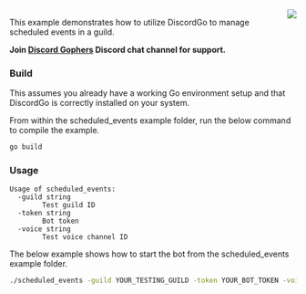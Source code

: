 <img align="right" src="/docs/img/discordgo.svg">

This example demonstrates how to utilize DiscordGo to manage scheduled events
in a guild.

**Join [Discord Gophers](https://discord.gg/0f1SbxBZjYoCtNPP)
Discord chat channel for support.**

### Build

This assumes you already have a working Go environment setup and that
DiscordGo is correctly installed on your system.

From within the scheduled_events example folder, run the below command to compile the
example.

```sh
go build
```

### Usage

```
Usage of scheduled_events:
  -guild string
    	Test guild ID
  -token string
    	Bot token
  -voice string
    	Test voice channel ID
```

The below example shows how to start the bot from the scheduled_events example folder.

```sh
./scheduled_events -guild YOUR_TESTING_GUILD -token YOUR_BOT_TOKEN -voice YOUR_TESTING_CHANNEL
```
